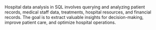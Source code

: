 Hospital data analysis in SQL involves querying and analyzing patient records, medical staff data, treatments, hospital resources, and financial records. The goal is to extract valuable insights for decision-making, improve patient care, and optimize hospital operations.
